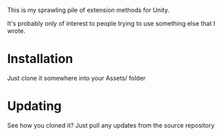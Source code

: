 
This is my sprawling pile of extension methods for Unity.

It's probably only of interest to people trying to use something else that I wrote.

# Installation

Just clone it somewhere into your Assets/ folder

# Updating

See how you cloned it?
Just pull any updates from the source repository
